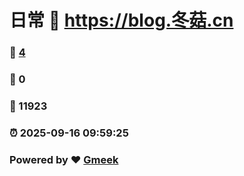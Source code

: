 # 日常 :link: https://blog.冬菇.cn 
### :page_facing_up: [4](https://blog.冬菇.cn/tag.html) 
### :speech_balloon: 0 
### :hibiscus: 11923 
### :alarm_clock: 2025-09-16 09:59:25 
### Powered by :heart: [Gmeek](https://github.com/Meekdai/Gmeek)
